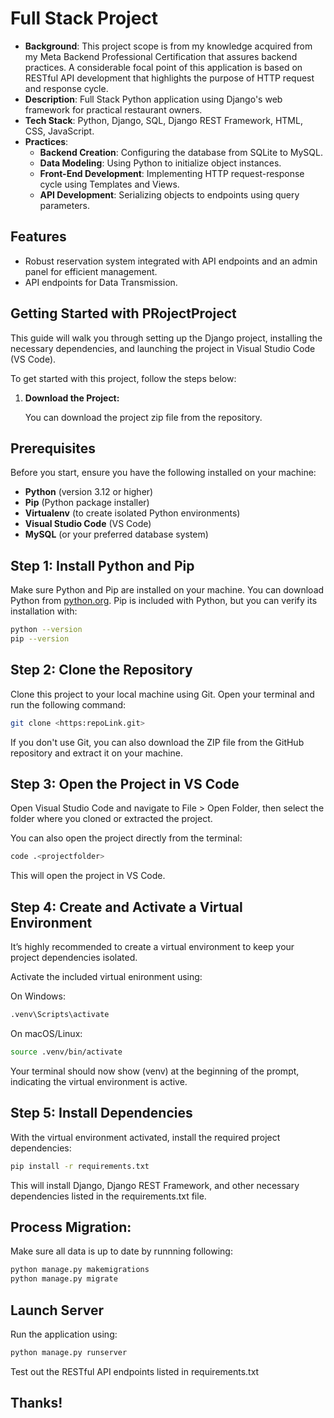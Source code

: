 # Full Stack Project
- **Background**: This project scope is from my knowledge acquired from my Meta Backend Professional Certification that assures backend practices. A considerable focal point of this application is based on RESTful API development that highlights the purpose of HTTP request and response cycle.
- **Description**: Full Stack Python application using Django's web framework for practical restaurant owners.
- **Tech Stack**: Python, Django, SQL, Django REST Framework, HTML, CSS, JavaScript.
- **Practices**: 
  - **Backend Creation**: Configuring the database from SQLite to MySQL.
  - **Data Modeling**: Using Python to initialize object instances.
  - **Front-End Development**: Implementing HTTP request-response cycle using Templates and Views.
  - **API Development**: Serializing objects to endpoints using query parameters.

## Features

- Robust reservation system integrated with API endpoints and an admin panel for efficient management.
- API endpoints for Data Transmission.


##  Getting Started with PRojectProject

This guide will walk you through setting up the Django project, installing the necessary dependencies, and launching the project in Visual Studio Code (VS Code).

To get started with this project, follow the steps below:

1. **Download the Project:**

   You can download the project zip file from the repository. 

## Prerequisites

Before you start, ensure you have the following installed on your machine:

- **Python** (version 3.12 or higher)
- **Pip** (Python package installer)
- **Virtualenv** (to create isolated Python environments)
- **Visual Studio Code** (VS Code)
- **MySQL** (or your preferred database system)

## Step 1: Install Python and Pip

Make sure Python and Pip are installed on your machine. You can download Python from [python.org](https://www.python.org/downloads/). Pip is included with Python, but you can verify its installation with:
```sh
python --version
pip --version
```

## Step 2: Clone the Repository
Clone this project to your local machine using Git. Open your terminal and run the following command:

```sh
git clone <https:repoLink.git>
```

If you don't use Git, you can also download the ZIP file from the GitHub repository and extract it on your machine.

## Step 3: Open the Project in VS Code
Open Visual Studio Code and navigate to File > Open Folder, then select the folder where you cloned or extracted the project.

You can also open the project directly from the terminal:

```sh
code .<projectfolder>
```
This will open the project in VS Code.

## Step 4: Create and Activate a Virtual Environment
It’s highly recommended to create a virtual environment to keep your project dependencies isolated.

Activate the included virtual enironment using:

On Windows:

```sh
.venv\Scripts\activate
```

On macOS/Linux:

```sh
source .venv/bin/activate
```
Your terminal should now show (venv) at the beginning of the prompt, indicating the virtual environment is active.

## Step 5: Install Dependencies
With the virtual environment activated, install the required project dependencies:

```sh
pip install -r requirements.txt
```
This will install Django, Django REST Framework, and other necessary dependencies listed in the requirements.txt file.

## Process Migration:
Make sure all data is up to date by runnning following:
```sh
python manage.py makemigrations
python manage.py migrate
```

## Launch Server
Run the application using:
```sh
python manage.py runserver
```
Test out the RESTful API endpoints listed in requirements.txt

## Thanks!
